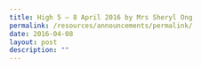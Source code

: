 ```yaml
---
title: High 5 – 8 April 2016 by Mrs Sheryl Ong
permalink: /resources/announcements/permalink/
date: 2016-04-08
layout: post
description: ""
---
```

